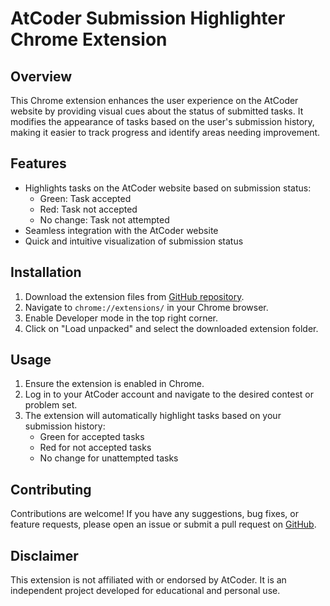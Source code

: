 # AtCoder Submission Highlighter Chrome Extension

## Overview
This Chrome extension enhances the user experience on the AtCoder website by providing visual cues about the status of submitted tasks. It modifies the appearance of tasks based on the user's submission history, making it easier to track progress and identify areas needing improvement.

## Features
- Highlights tasks on the AtCoder website based on submission status:
  - Green: Task accepted
  - Red: Task not accepted
  - No change: Task not attempted
- Seamless integration with the AtCoder website
- Quick and intuitive visualization of submission status

## Installation
1. Download the extension files from [GitHub repository](https://github.com/shashwat22473/AtCoder_extension).
2. Navigate to `chrome://extensions/` in your Chrome browser.
3. Enable Developer mode in the top right corner.
4. Click on "Load unpacked" and select the downloaded extension folder.

## Usage
1. Ensure the extension is enabled in Chrome.
2. Log in to your AtCoder account and navigate to the desired contest or problem set.
3. The extension will automatically highlight tasks based on your submission history:
   - Green for accepted tasks
   - Red for not accepted tasks
   - No change for unattempted tasks

## Contributing
Contributions are welcome! If you have any suggestions, bug fixes, or feature requests, please open an issue or submit a pull request on [GitHub](https://github.com/shashwat22473/AtCoder_extension).

## Disclaimer
This extension is not affiliated with or endorsed by AtCoder. It is an independent project developed for educational and personal use.
